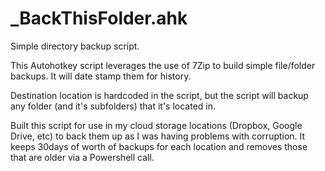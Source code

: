 # _BackThisFolder.ahk
Simple directory backup script.

This Autohotkey script leverages the use of 7Zip to build simple file/folder backups.
It will date stamp them for history.

Destination location is hardcoded in the script, but the script will backup any folder (and it's subfolders) that it's located in.

Built this script for use in my cloud storage locations (Dropbox, Google Drive, etc) to back them up as I was having problems with corruption.  It keeps 30days of worth of backups for each location and removes those that are older via a Powershell call.
